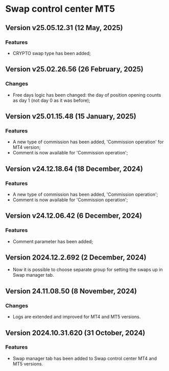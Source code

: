 # Swap control center MT5

## Version v25.05.12.31 (12 May, 2025)
### Features
* CRYPTO swap type has been added;

## Version v25.02.26.56 (26 February, 2025)
### Changes
* Free days logic has been changed: the day of position opening counts as day 1 (not day 0 as it was before);

## Version v25.01.15.48 (15 January, 2025)
### Features
* A new type of commission has been added, 'Commission operation' for MT4 version;
* Comment is now available for 'Commission operation'; 

## Version v24.12.18.64 (18 December, 2024)
### Features
* A new type of commission has been added, 'Commission operation';
* Comment is now available for 'Commission operation'; 

## Version v24.12.06.42 (6 December, 2024)
### Features
* Comment parameter has been added;

## Version 2024.12.2.692 (2 December, 2024)
* Now it is possible to choose separate group for setting the swaps up in Swap manager tab.

## Version 24.11.08.50 (8 November, 2024)
### Changes
* Logs are extended and improved for MT4 and MT5 versions.

## Version 2024.10.31.620 (31 October, 2024)
### Features
* Swap manager tab has been added to Swap control center MT4 and MT5 versions.
